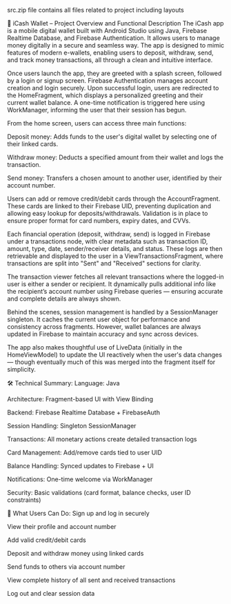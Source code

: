 src.zip file contains all files related to project including layouts

📱 iCash Wallet – Project Overview and Functional Description
The iCash app is a mobile digital wallet built with Android Studio using Java, Firebase Realtime Database, and Firebase Authentication. It allows users to manage money digitally in a secure and seamless way. The app is designed to mimic features of modern e-wallets, enabling users to deposit, withdraw, send, and track money transactions, all through a clean and intuitive interface.

Once users launch the app, they are greeted with a splash screen, followed by a login or signup screen. Firebase Authentication manages account creation and login securely. Upon successful login, users are redirected to the HomeFragment, which displays a personalized greeting and their current wallet balance. A one-time notification is triggered here using WorkManager, informing the user that their session has begun.

From the home screen, users can access three main functions:

Deposit money: Adds funds to the user's digital wallet by selecting one of their linked cards.

Withdraw money: Deducts a specified amount from their wallet and logs the transaction.

Send money: Transfers a chosen amount to another user, identified by their account number.

Users can add or remove credit/debit cards through the AccountFragment. These cards are linked to their Firebase UID, preventing duplication and allowing easy lookup for deposits/withdrawals. Validation is in place to ensure proper format for card numbers, expiry dates, and CVVs.

Each financial operation (deposit, withdraw, send) is logged in Firebase under a transactions node, with clear metadata such as transaction ID, amount, type, date, sender/receiver details, and status. These logs are then retrievable and displayed to the user in a ViewTransactionsFragment, where transactions are split into "Sent" and "Received" sections for clarity.

The transaction viewer fetches all relevant transactions where the logged-in user is either a sender or recipient. It dynamically pulls additional info like the recipient’s account number using Firebase queries — ensuring accurate and complete details are always shown.

Behind the scenes, session management is handled by a SessionManager singleton. It caches the current user object for performance and consistency across fragments. However, wallet balances are always updated in Firebase to maintain accuracy and sync across devices.

The app also makes thoughtful use of LiveData (initially in the HomeViewModel) to update the UI reactively when the user's data changes — though eventually much of this was merged into the fragment itself for simplicity.

🛠 Technical Summary:
Language: Java

Architecture: Fragment-based UI with View Binding

Backend: Firebase Realtime Database + FirebaseAuth

Session Handling: Singleton SessionManager

Transactions: All monetary actions create detailed transaction logs

Card Management: Add/remove cards tied to user UID

Balance Handling: Synced updates to Firebase + UI

Notifications: One-time welcome via WorkManager

Security: Basic validations (card format, balance checks, user ID constraints)

👤 What Users Can Do:
Sign up and log in securely

View their profile and account number

Add valid credit/debit cards

Deposit and withdraw money using linked cards

Send funds to others via account number

View complete history of all sent and received transactions

Log out and clear session data
